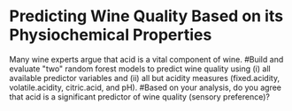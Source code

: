 # Predicting Wine Quality Based on its Physiochemical Properties
 Many wine experts argue that acid is a vital component of wine. #Build and evaluate "two" random forest models to predict wine quality using (i) all available predictor variables and (ii) all but acidity measures (fixed.acidity, volatile.acidity, citric.acid, and pH). #Based on your analysis, do you agree that acid is a significant predictor of wine quality (sensory preference)?
